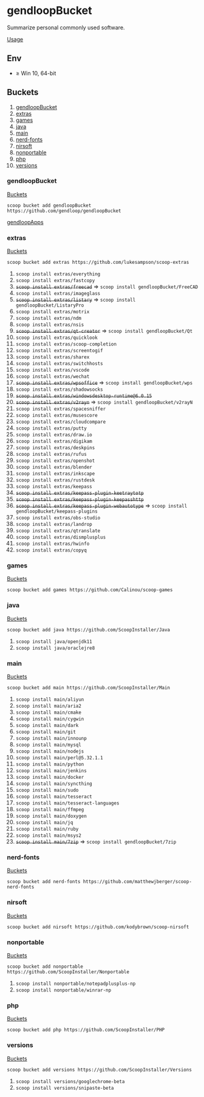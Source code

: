 # gendloopBucket

Summarize personal commonly used software.

[Usage](https://github.com/gendloop/gendloopBucket/wiki)

## Env

* $\ge$ Win 10,  64-bit

## Buckets

1. [gendloopBucket](#gendloopbucket-1)
2. [extras](#extras)
3. [games](#games)
4. [java](#java)
5. [main](#main)
6. [nerd-fonts](#nerd-fonts)
7. [nirsoft](#nirsoft)
8. [nonportable](#nonportable)
9. [php](#php)
10. [versions](#versions)

### gendloopBucket

[Buckets](#buckets)

`scoop bucket add gendloopBucket https://github.com/gendloop/gendloopBucket`

[gendloopApps](https://github.com/gendloop/gendloopApps)

### extras

[Buckets](#buckets)

`scoop bucket add extras https://github.com/lukesampson/scoop-extras`

1. `scoop install extras/everything`
2. `scoop install extras/fastcopy`
3. ~~`scoop install extras/freecad`~~ => `scoop install gendloopBucket/FreeCAD`
4. `scoop install extras/imageglass`
5. ~~`scoop install extras/listary`~~ => `scoop install gendloopBucket/ListaryPro`
6. `scoop install extras/motrix`
7. `scoop install extras/ndm`
8. `scoop install extras/nsis`
9. ~~`scoop install extras/qt-creator`~~ => `scoop install gendloopBucket/Qt`
10. `scoop install extras/quicklook`
11. `scoop install extras/scoop-completion`
12. `scoop install extras/screentogif`
13. `scoop install extras/sharex`
14. `scoop install extras/switchhosts`
15. `scoop install extras/vscode`
16. `scoop install extras/wechat`
17. ~~`scoop install extras/wpsoffice`~~ => `scoop install gendloopBucket/wps`
18. `scoop install extras/shadowsocks`
19. ~~`scoop install extras/windowsdesktop-runtime@6.0.15`~~
20. ~~`scoop install extras/v2rayn`~~ => `scoop install gendloopBucket/v2rayN`
21. `scoop install extras/spacesniffer`
22. `scoop install extras/musescore`
23. `scoop install extras/cloudcompare`
24. `scoop install extras/putty`
25. `scoop install extras/draw.io`
26. `scoop install extras/digikam`
27. `scoop install extras/deskpins`
28. `scoop install extras/rufus`
29. `scoop install extras/openshot`
30. `scoop install extras/blender`
31. `scoop install extras/inkscape`
32. `scoop install extras/rustdesk`
33. `scoop install extras/keepass`
34. ~~`scoop install extras/keepass-plugin-keetraytotp`~~
35. ~~`scoop install extras/keepass-plugin-keepasshttp`~~
36. ~~`scoop install extras/keepass-plugin-webautotype`~~ => `scoop install gendloopBucket/keepass-plugins`
37. `scoop install extras/obs-studio`
38. `scoop install extras/landrop`
39. `scoop install extras/qtranslate`
40. `scoop install extras/dismplusplus`
41. `scoop install extras/hwinfo`
42. `scoop install extras/copyq` 

### games

[Buckets](#buckets)

`scoop bucket add games https://github.com/Calinou/scoop-games`



### java

[Buckets](#buckets)

`scoop bucket add java https://github.com/ScoopInstaller/Java`

1. `scoop install java/openjdk11`
2. `scoop install java/oraclejre8`

### main

[Buckets](#buckets)

`scoop bucket add main https://github.com/ScoopInstaller/Main`

1. `scoop install main/aliyun`
2. `scoop install main/aria2`
3. `scoop install main/cmake`
4. `scoop install main/cygwin`
5. `scoop install main/dark`
6. `scoop install main/git`
7. `scoop install main/innounp`
8. `scoop install main/mysql`
9. `scoop install main/nodejs`
10. `scoop install main/perl@5.32.1.1`
11. `scoop install main/python`
12. `scoop install main/jenkins`
13. `scoop install main/docker`
14. `scoop install main/syncthing`
15. `scoop install main/sudo`
16. `scoop install main/tesseract`
17. `scoop install main/tesseract-languages`
18. `scoop install main/ffmpeg`
19. `scoop install main/doxygen`
20. `scoop install main/jq`
21. `scoop install main/ruby`
22. `scoop install main/msys2`
23. ~~`scoop install main/7zip`~~ => `scoop install gendloopBucket/7zip`

### nerd-fonts

[Buckets](#buckets)

`scoop bucket add nerd-fonts https://github.com/matthewjberger/scoop-nerd-fonts`



### nirsoft

[Buckets](#buckets)

`scoop bucket add nirsoft https://github.com/kodybrown/scoop-nirsoft`



### nonportable

[Buckets](#buckets)

`scoop bucket add nonportable https://github.com/ScoopInstaller/Nonportable`

1. `scoop install nonportable/notepadplusplus-np`
2. `scoop install nonportable/winrar-np`

### php

[Buckets](#buckets)

`scoop bucket add php https://github.com/ScoopInstaller/PHP`



### versions

[Buckets](#buckets)

`scoop bucket add versions https://github.com/ScoopInstaller/Versions`

1. `scoop install versions/googlechrome-beta`
1. `scoop install versions/snipaste-beta`
